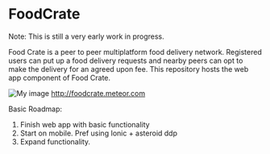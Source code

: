 # FoodCrate
Note: This is still a very early work in progress.

Food Crate is a peer to peer multiplatform food delivery network.
Registered users can put up a food delivery requests and nearby peers can opt to make the delivery for an agreed upon fee. 
This repository hosts the web app component of Food Crate.

![My image](http://i.imgur.com/UU3GV3r.png)
http://foodcrate.meteor.com

Basic Roadmap:
1) Finish web app with basic functionality
2) Start on mobile. Pref using Ionic + asteroid ddp 
3) Expand functionality.
